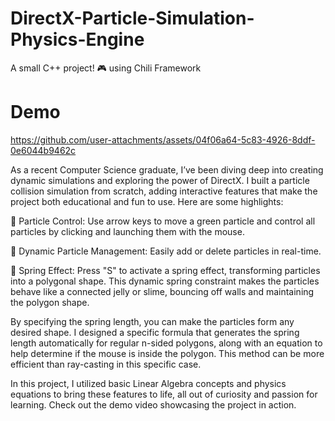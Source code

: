 # DirectX-Particle-Simulation-Physics-Engine
A small C++ project! 🎮
using Chili Framework

# Demo 


https://github.com/user-attachments/assets/04f06a64-5c83-4926-8ddf-0e6044b9462c



As a recent Computer Science graduate, I’ve been diving deep into creating dynamic simulations and exploring the power of DirectX. I built a particle collision simulation from scratch, adding interactive features that make the project both educational and fun to use. Here are some highlights:

🔹 Particle Control: Use arrow keys to move a green particle and control all particles by clicking and launching them with the mouse. 

🔹 Dynamic Particle Management: Easily add or delete particles in real-time. 

🔹 Spring Effect: Press "S" to activate a spring effect, transforming particles into a polygonal shape. This dynamic spring constraint makes the particles behave like a connected jelly or slime, bouncing off walls and maintaining the polygon shape. 


By specifying the spring length, you can make the particles form any desired shape. I designed a specific formula that generates the spring length automatically for regular n-sided polygons, along with an equation to help determine if the mouse is inside the polygon. This method can be more efficient than ray-casting in this specific case.

In this project, I utilized basic Linear Algebra concepts and physics equations to bring these features to life, all out of curiosity and passion for learning.
Check out the demo video showcasing the project in action.
